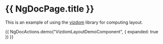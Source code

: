 # {{ NgDocPage.title }}

This is an example of using the [vizdom](https://github.com/vizdom-dev/vizdom-ts) library for computing layout.

{{ NgDocActions.demo("VizdomLayoutDemoComponent", { expanded: true }) }}
